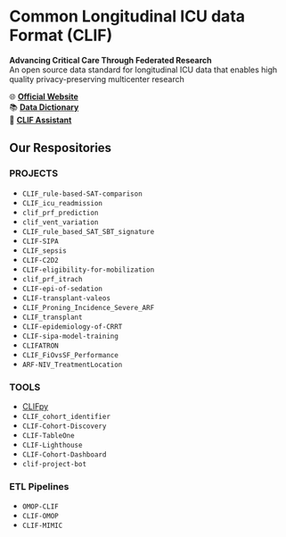 # Common Longitudinal ICU data Format (CLIF) 
**Advancing Critical Care Through Federated Research**  
An open source data standard for longitudinal ICU data that enables high quality privacy-preserving multicenter research 

🌐 [**Official Website**](https://clif-consortium.github.io/website/)  
📚 [**Data Dictionary**](https://clif-icu.com/data-dictionary/)  
🤖 [**CLIF Assistant**](https://chatgpt.com/g/g-h1nk6d3eR-clif-assistant)

## **Our Respositories**  

### **PROJECTS**  
* `CLIF_rule-based-SAT-comparison`
* `CLIF_icu_readmission`
* `clif_prf_prediction`
* `clif_vent_variation`
* `CLIF_rule_based_SAT_SBT_signature`
* `CLIF-SIPA`
* `CLIF_sepsis`
* `CLIF-C2D2`
* `CLIF-eligibility-for-mobilization`
* `clif_prf_itrach`
* `CLIF-epi-of-sedation`
* `CLIF-transplant-valeos`
* `CLIF_Proning_Incidence_Severe_ARF`
* `CLIF_transplant`
* `CLIF-epidemiology-of-CRRT`
* `CLIF-sipa-model-training`
* `CLIFATRON`
* `CLIF_FiOvsSF_Performance`
* `ARF-NIV_TreatmentLocation`

### **TOOLS**  
* [CLIFpy](https://github.com/Common-Longitudinal-ICU-data-Format/clifpy)
* `CLIF_cohort_identifier`
* `CLIF-Cohort-Discovery`
* `CLIF-TableOne`
* `CLIF-Lighthouse`
* `CLIF-Cohort-Dashboard`
* `clif-project-bot`

### **ETL Pipelines** 
* `OMOP-CLIF`
* `CLIF-OMOP`
* `CLIF-MIMIC`
